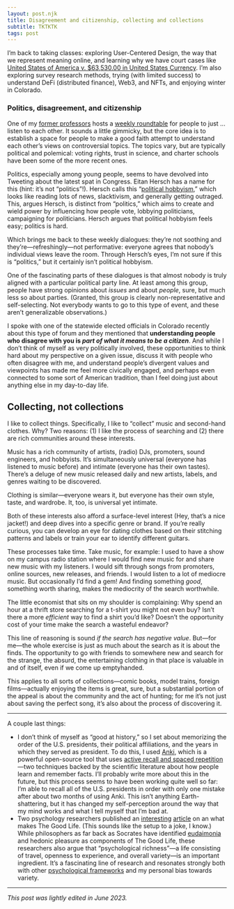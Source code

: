 ```yaml
---
layout: post.njk
title: Disagreement and citizenship, collecting and collections
subtitle: TKTKTK
tags: post
---
```


I’m back to taking classes: exploring User-Centered Design, the way that we represent meaning online, and learning why we have court cases like [United States of America v. $63,530.00 in United States Currency](https://ecf.ca8.uscourts.gov/opndir/15/03/141787P.pdf). I’m also exploring survey research methods, trying (with limited success) to understand DeFi (distributed finance), Web3, and NFTs, and enjoying winter in Colorado.

### Politics, disagreement, and citizenship

One of my [former professors](https://sites.google.com/view/burgessbioeconomicslab) hosts a [weekly roundtable](https://heterodoxacademy.org/blog/reducing-political-polarization-through-campus-dialogues/) for people to just ... listen to each other. It sounds a little gimmicky, but the core idea is to establish a space for people to make a good faith attempt to understand each other’s views on controversial topics. The topics vary, but are typically political and polemical: voting rights, trust in science, and charter schools have been some of the more recent ones.

Politics, especially among young people, seems to have devolved into Tweeting about the latest spat in Congress. Eitan Hersch has a name for this (hint: it’s not “politics”!). Hersch calls this “[political hobbyism](https://www.abebooks.com/9781982116781/Politics-Power-Move-Beyond-Political-1982116781/plp),” which looks like reading lots of news, slacktivism, and generally getting outraged. This, argues Hersch, is distinct from “politics,” which aims to create and wield power by influencing how people vote, lobbying politicians, campaigning for politicians. Hersch argues that political hobbyism feels easy; politics is hard.

Which brings me back to these weekly dialogues: they’re not soothing and they’re—refreshingly—not performative: everyone agrees that nobody’s individual views leave the room. Through Hersch’s eyes, I’m not sure if this is “politics,” but it certainly isn’t political hobbyism.

One of the fascinating parts of these dialogues is that almost nobody is truly aligned with a particular political party line. At least among this group, people have strong opinions about _issues_ and about _people_, sure, but much less so about parties. (Granted, this group is clearly non-representative and self-selecting. Not everybody wants to go to this type of event, and these aren’t generalizable observations.)

I spoke with one of the statewide elected officials in Colorado recently about this type of forum and they mentioned that **understanding people who disagree with you is _part of what it means to be a citizen_**. And while I don’t think of myself as very politically involved, these opportunities to think hard about my perspective on a given issue, discuss it with people who often disagree with me, and understand people’s divergent values and viewpoints has made me feel more civically engaged, and perhaps even connected to some sort of American tradition, than I feel doing just about anything else in my day-to-day life.

## Collecting, not collections

I like to collect things. Specifically, I like to “collect” music and second-hand clothes. Why? Two reasons: (1) I like the process of searching and (2) there are rich communities around these interests.

Music has a rich community of artists, (radio) DJs, promoters, sound engineers, and hobbyists. It’s simultaneously universal (everyone has listened to music before) and intimate (everyone has their own tastes). There’s a deluge of new music released daily and new artists, labels, and genres waiting to be discovered.

Clothing is similar—everyone wears it, but everyone has their own style, taste, and wardrobe. It, too, is universal yet intimate.

Both of these interests also afford a surface-level interest (Hey, that’s a nice jacket!) and deep dives into a specific genre or brand. If you’re really curious, you can develop an eye for dating clothes based on their stitching patterns and labels or train your ear to identify different guitars.

These processes take time. Take music, for example: I used to have a show on my campus radio station where I would find new music for and share new music with my listeners. I would sift through songs from promoters, online sources, new releases, and friends. I would listen to a lot of mediocre music. But occasionally I’d find a gem! And finding something _good_, something worth sharing, makes the mediocrity of the search worthwhile.

The little economist that sits on my shoulder is complaining: Why spend an hour at a thrift store searching for a t-shirt you might not even buy? Isn’t there a more _efficient_ way to find a shirt you’d like? Doesn’t the opportunity cost of your time make the search a wasteful endeavor?

This line of reasoning is sound _if the search has negative value_. But—for me—the whole exercise is just as much about the search as it is about the finds. The opportunity to go with friends to somewhere new and search for the strange, the absurd, the entertaining clothing in that place is valuable in and of itself, even if we come up emptyhanded.

This applies to all sorts of collections—comic books, model trains, foreign films—actually enjoying the items is great, sure, but a substantial portion of the appeal is about the community and the act of hunting; for me it’s not just about saving the perfect song, it’s also about the process of discovering it.

---

A couple last things:

- I don’t think of myself as “good at history,” so I set about memorizing the order of the U.S. presidents, their political affiliations, and the years in which they served as president. To do this, I used [Anki](https://apps.ankiweb.net/), which is a powerful open-source tool that uses [active recall and spaced repetition](https://docs.ankiweb.net/background.html)—two techniques backed by the scientific literature about how people learn and remember facts. I’ll probably write more about this in the future, but this process seems to have been working quite well so far: I’m able to recall all of the U.S. presidents in order with only one mistake after about two months of using Anki. This isn’t anything Earth-shattering, but it has changed my self-perception around the way that my mind works and what I tell myself that I’m bad at.
- Two psychology researchers published an [interesting](https://www.psychologytoday.com/us/blog/living-single/202108/beyond-happiness-why-psychologically-rich-life-is-good-life) [article](https://www.erinwestgate.com/uploads/7/6/4/1/7641726/oishi.westgate.psychrev.2021.pdf) on an what makes The Good Life. (This sounds like the setup to a joke, I know.) While philosophers as far back as Socrates have identified [eudaimonia](https://en.wikipedia.org/wiki/Eudaimonia) and hedonic pleasure as components of The Good Life, these researchers also argue that “psychological richness”—a life consisting of travel, openness to experience, and overall variety—is an important ingredient. It’s a fascinating line of research and resonates strongly both with other [psychological frameworks](https://www.abebooks.com/9780691123028/Expert-Political-Judgment-Good-Know-0691123020/plp) and my personal bias towards variety.

---

_This post was lightly edited in June 2023._
